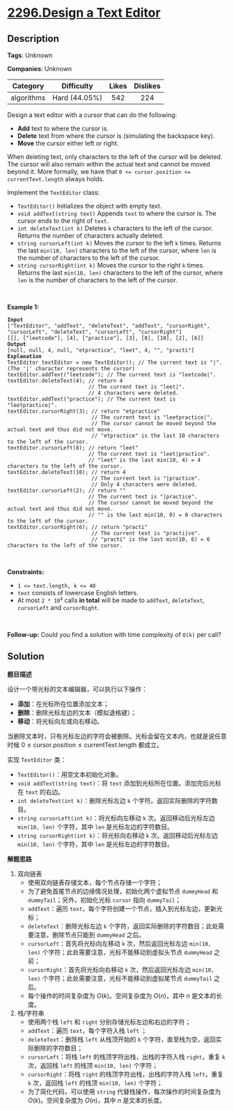 # [2296.Design a Text Editor](https://leetcode.com/problems/design-a-text-editor/description/)

## Description

**Tags**: Unknown

**Companies**: Unknown

|  Category  |  Difficulty   | Likes | Dislikes |
| :--------: | :-----------: | :---: | :------: |
| algorithms | Hard (44.05%) |  542  |   224    |


<p>Design a text editor with a cursor that can do the following:</p>
<ul>
  <li><strong>Add</strong> text to where the cursor is.</li>
  <li><strong>Delete</strong> text from where the cursor is (simulating the backspace key).</li>
  <li><strong>Move</strong> the cursor either left or right.</li>
</ul>
<p>When deleting text, only characters to the left of the cursor will be deleted. The cursor will also remain within the actual text and cannot be moved beyond it. More formally, we have that <code>0 &lt;= cursor.position &lt;= currentText.length</code> always holds.</p>
<p>Implement the <code>TextEditor</code> class:</p>
<ul>
  <li><code>TextEditor()</code> Initializes the object with empty text.</li>
  <li><code>void addText(string text)</code> Appends <code>text</code> to where the cursor is. The cursor ends to the right of <code>text</code>.</li>
  <li><code>int deleteText(int k)</code> Deletes <code>k</code> characters to the left of the cursor. Returns the number of characters actually deleted.</li>
  <li><code>string cursorLeft(int k)</code> Moves the cursor to the left <code>k</code> times. Returns the last <code>min(10, len)</code> characters to the left of the cursor, where <code>len</code> is the number of characters to the left of the cursor.</li>
  <li><code>string cursorRight(int k)</code> Moves the cursor to the right <code>k</code> times. Returns the last <code>min(10, len)</code> characters to the left of the cursor, where <code>len</code> is the number of characters to the left of the cursor.</li>
</ul>
<p>&nbsp;</p>
<p><strong class="example">Example 1:</strong></p>
<pre><code><strong>Input</strong>
[&quot;TextEditor&quot;, &quot;addText&quot;, &quot;deleteText&quot;, &quot;addText&quot;, &quot;cursorRight&quot;, &quot;cursorLeft&quot;, &quot;deleteText&quot;, &quot;cursorLeft&quot;, &quot;cursorRight&quot;]
[[], [&quot;leetcode&quot;], [4], [&quot;practice&quot;], [3], [8], [10], [2], [6]]
<strong>Output</strong>
[null, null, 4, null, &quot;etpractice&quot;, &quot;leet&quot;, 4, &quot;&quot;, &quot;practi&quot;]
<strong>Explanation</strong>
TextEditor textEditor = new TextEditor(); // The current text is &quot;|&quot;. (The &#39;|&#39; character represents the cursor)
textEditor.addText(&quot;leetcode&quot;); // The current text is &quot;leetcode|&quot;.
textEditor.deleteText(4); // return 4
                          // The current text is &quot;leet|&quot;.
                          // 4 characters were deleted.
textEditor.addText(&quot;practice&quot;); // The current text is &quot;leetpractice|&quot;.
textEditor.cursorRight(3); // return &quot;etpractice&quot;
                           // The current text is &quot;leetpractice|&quot;.
                           // The cursor cannot be moved beyond the actual text and thus did not move.
                           // &quot;etpractice&quot; is the last 10 characters to the left of the cursor.
textEditor.cursorLeft(8); // return &quot;leet&quot;
                          // The current text is &quot;leet|practice&quot;.
                          // &quot;leet&quot; is the last min(10, 4) = 4 characters to the left of the cursor.
textEditor.deleteText(10); // return 4
                           // The current text is &quot;|practice&quot;.
                           // Only 4 characters were deleted.
textEditor.cursorLeft(2); // return &quot;&quot;
                          // The current text is &quot;|practice&quot;.
                          // The cursor cannot be moved beyond the actual text and thus did not move.
                          // &quot;&quot; is the last min(10, 0) = 0 characters to the left of the cursor.
textEditor.cursorRight(6); // return &quot;practi&quot;
                           // The current text is &quot;practi|ce&quot;.
                           // &quot;practi&quot; is the last min(10, 6) = 6 characters to the left of the cursor.</code></pre>
<p>&nbsp;</p>
<p><strong>Constraints:</strong></p>
<ul>
  <li><code>1 &lt;= text.length, k &lt;= 40</code></li>
  <li><code>text</code> consists of lowercase English letters.</li>
  <li>At most <code>2 * 10<sup>4</sup></code> calls <strong>in total</strong> will be made to <code>addText</code>, <code>deleteText</code>, <code>cursorLeft</code> and <code>cursorRight</code>.</li>
</ul>
<p>&nbsp;</p>
<p><strong>Follow-up:</strong> Could you find a solution with time complexity of <code>O(k)</code> per call?</p>

## Solution

**题目描述**

设计一个带光标的文本编辑器，可以执行以下操作：

- **添加**：在光标所在位置添加文本；
- **删除**：删除光标左边的文本（模拟退格键）；
- **移动**：将光标向左或向右移动。

当删除文本时，只有光标左边的字符会被删除。光标会留在文本内，也就是说任意时候 $0 \leq \text{cursor.position} \leq \text{currentText.length}$ 都成立。

实现 `TextEditor` 类：

- `TextEditor()`：用空文本初始化对象。
- `void addText(string text)`：将 `text` 添加到光标所在位置。添加完后光标在 `text` 的右边。
- `int deleteText(int k)`：删除光标左边 `k` 个字符。返回实际删除的字符数目。
- `string cursorLeft(int k)`：将光标向左移动 `k` 次。返回移动后光标左边 `min(10, len)` 个字符，其中 `len` 是光标左边的字符数目。
- `string cursorRight(int k)`：将光标向右移动 `k` 次。返回移动后光标左边 `min(10, len)` 个字符，其中 `len` 是光标左边的字符数目。

**解题思路**

1. 双向链表
   - 使用双向链表存储文本，每个节点存储一个字符；
   - 为了避免首尾节点的边缘情况处理，初始化两个虚拟节点 `dummyHead` 和 `dummyTail`；另外，初始化光标 `cursor` 指向 `dummyTail`；
   - `addText`：遍历 `text`，每个字符创建一个节点，插入到光标左边，更新光标；
   - `deleteText`：删除光标左边 `k` 个字符，返回实际删除的字符数目；此处需要注意，删除节点只能到 `dummyHead` 之后。
   - `cursorLeft`：首先将光标向左移动 `k` 次，然后返回光标左边 `min(10, len)` 个字符；此处需要注意，光标不能移动到虚拟头节点 `dummyHead` 之前；
   - `cursorRight`：首先将光标向右移动 `k` 次，然后返回光标左边 `min(10, len)` 个字符；此处需要注意，光标不能移动到虚拟尾节点 `dummyTail` 之后。
   - 每个操作的时间复杂度为 $O(k)$。空间复杂度为 $O(n)$，其中 $n$ 是文本的长度。
2. 栈/字符串
   - 使用两个栈 `left` 和 `right` 分别存储光标左边和右边的字符；
   - `addText`：遍历 `text`，每个字符入栈 `left` ；
   - `deleteText`：删除栈 `left` 从栈顶开始的 `k` 个字符，直至栈为空，返回实际删除的字符数目；
   - `cursorLeft`：将栈 `left` 的栈顶字符出栈，出栈的字符入栈 `right`，重复 `k` 次，返回栈 `left` 的栈顶 `min(10, len)` 个字符；
   - `cursorRight`：将栈 `right` 的栈顶字符出栈，出栈的字符入栈 `left`，重复 `k` 次，返回栈 `left` 的栈顶 `min(10, len)` 个字符；
   - 为了简化代码，可以使用 `string` 代替栈操作，每次操作的时间复杂度为 $O(k)$。空间复杂度为 $O(n)$，其中 $n$ 是文本的长度。
